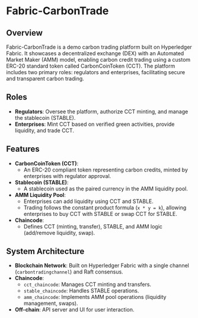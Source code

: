 # Fabric-CarbonTrade

## Overview
Fabric-CarbonTrade is a demo carbon trading platform built on Hyperledger Fabric. It showcases a decentralized exchange (DEX) with an Automated Market Maker (AMM) model, enabling carbon credit trading using a custom ERC-20 standard token called CarbonCoinToken (CCT). The platform includes two primary roles: regulators and enterprises, facilitating secure and transparent carbon trading.


## Roles
  - **Regulators**: Oversee the platform, authorize CCT minting, and manage the stablecoin (STABLE).
  - **Enterprises**: Mint CCT based on verified green activities, provide liquidity, and trade CCT.
  
  ## Features
- **CarbonCoinToken (CCT)**:
  - An ERC-20 compliant token representing carbon credits, minted by enterprises with regulator approval.
- **Stablecoin (STABLE)**:
  - A stablecoin used as the paired currency in the AMM liquidity pool.
- **AMM Liquidity Pool**:
  - Enterprises can add liquidity using CCT and STABLE.
  - Trading follows the constant product formula (`x * y = k`), allowing enterprises to buy CCT with STABLE or swap CCT for STABLE.
- **Chaincode**:
  - Defines CCT (minting, transfer), STABLE, and AMM logic (add/remove liquidity, swap).

## System Architecture
- **Blockchain Network**: Built on Hyperledger Fabric with a single channel (`carbontradingchannel`) and Raft consensus.
- **Chaincode**:
  - `cct_chaincode`: Manages CCT minting and transfers.
  - `stable_chaincode`: Handles STABLE operations.
  - `amm_chaincode`: Implements AMM pool operations (liquidity management, swaps).
- **Off-chain**: API server and UI for user interaction.
